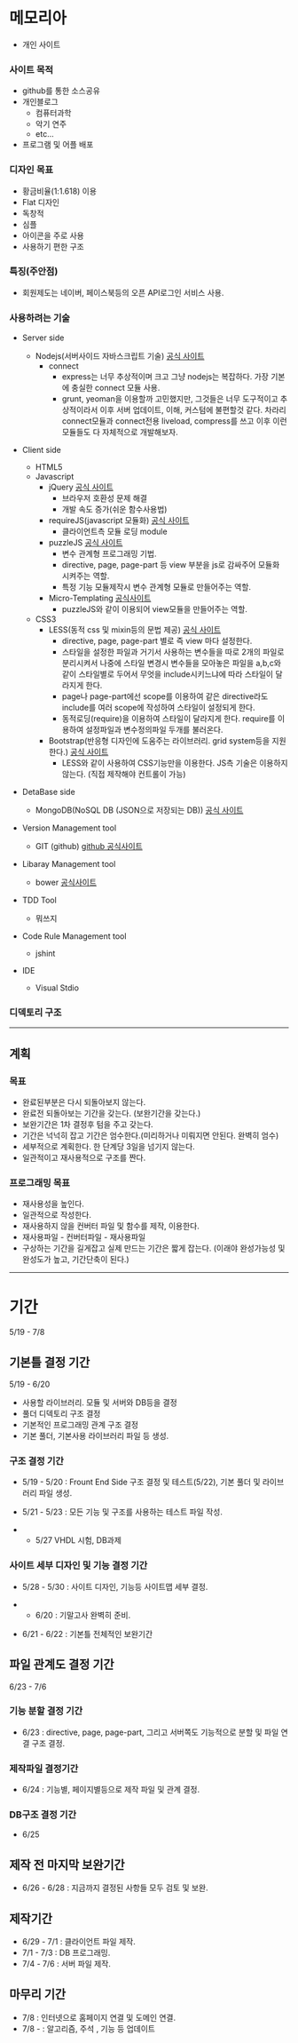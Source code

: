 # 메모리아
* 개인 사이트

### 사이트 목적
* github를 통한 소스공유
* 개인블로그
   * 컴퓨터과학
   * 악기 연주
   * etc...
* 프로그램 및 어플 배포

### 디자인 목표
* 황금비율(1:1.618) 이용
* Flat 디자인
* 독창적
* 심플
* 아이콘을 주로 사용
* 사용하기 편한 구조

### 특징(주안점)
* 회원제도는 네이버, 페이스북등의 오픈 API로그인 서비스 사용.

### 사용하려는 기술
* Server side
  * Nodejs(서버사이드 자바스크립트 기술) [공식 사이트](http://www.nodejs.org)
    * connect 
      * express는 너무 추상적이며 크고 그냥 nodejs는 복잡하다. 가장 기본에 충실한 connect 모듈 사용.
      * grunt, yeoman을 이용할까 고민했지만, 그것들은 너무 도구적이고 추상적이라서 이후 서버 업데이트, 이해, 커스텀에 불편할것 같다. 차라리 connect모듈과 connect전용 liveload, compress를 쓰고 이후 이런 모듈들도 다 자체적으로 개발해보자.

  
* Client side
  * HTML5
  * Javascript
    * jQuery [공식 사이트](http://jquery.com)
      * 브라우저 호환성 문제 해결
      * 개발 속도 증가(쉬운 함수사용법)
    * requireJS(javascript 모듈화) [공식 사이트](http://requirejs.org)
      * 클라이언트측 모듈 로딩 module
    * puzzleJS [공식 사이트](http://qkrcjfgus33.github.io/Puzzle.js/)
      * 변수 관계형 프로그래밍 기법.
      * directive, page, page-part 등 view 부분을 js로 감싸주어 모듈화 시켜주는 역할.
      * 특정 기능 모듈제작시 변수 관계형 모듈로 만들어주는 역할.
    * Micro-Templating [공식사이트](http://ejohn.org/blog/javascript-micro-templating/)
      * puzzleJS와 같이 이용되어 view모듈을 만들어주는 역할.
  * CSS3
    * LESS(동적 css 및 mixin등의 문법 제공) [공식 사이트](http://lesscss.org)
      * directive, page, page-part 별로 즉 view 마다 설정한다.
      * 스타일을 설정한 파일과 거기서 사용하는 변수들을 따로 2개의 파일로 분리시켜서 나중에 스타일 변경시 변수들을 모아놓은 파일을 a,b,c와 같이 스타일별로 두어서 무엇을 include시키느냐에 따라 스타일이 달라지게 한다.
      * page나 page-part에선 scope를 이용하여 같은 directive라도 include를 여러 scope에 작성하여 스타일이 설정되게 한다.
      * 동적로딩(require)을 이용하여 스타일이 달라지게 한다. require를 이용하여 설정파일과 변수정의파일 두개를 불러온다.
    * Bootstrap(반응형 디자인에 도움주는 라이브러리. grid system등을 지원한다.) [공식 사이트](http://getbootstrap.com)
      * LESS와 같이 사용하여 CSS기능만을 이용한다. JS측 기술은 이용하지 않는다. (직접 제작해야 컨트롤이 가능)
   
* DetaBase side
  * MongoDB(NoSQL DB (JSON으로 저장되는 DB)) [공식 사이트](http://www.mongodb.org)

* Version Management tool
  * GIT (github) [github 공식사이트](http://github.com)

* Libaray Management tool
  * bower [공식사이트](http://bower.io/)

* TDD Tool
  * 뭐쓰지

* Code Rule Management tool
  * jshint

* IDE
  * Visual Stdio


### 디덱토리 구조



***

## 계획

### 목표
* 완료된부분은 다시 되돌아보지 않는다.
* 완료전 되돌아보는 기간을 갖는다. (보완기간을 갖는다.)
* 보완기간은 1차 결정후 텀을 주고 갖는다.
* 기간은 넉넉히 잡고 기간은 엄수한다.(미리하거나 미뤄지면 안된다. 완벽히 엄수)
* 세부적으로 계획한다. 한 단계당 3일을 넘기지 않는다.
* 일관적이고 재사용적으로 구조를 짠다.

### 프로그래밍 목표
* 재사용성을 높인다.
* 일관적으로 작성한다.
* 재사용하지 않을 컨버터 파일 및 함수를 제작, 이용한다.
* 재사용파일 - 컨버터파일 - 재사용파일
* 구상하는 기간을 길게잡고 실제 만드는 기간은 짧게 잡는다. (이래야 완성가능성 및 완성도가 높고, 기간단축이 된다.)

***
 
# 기간
5/19 - 7/8

## 기본틀 결정 기간
5/19 - 6/20
* 사용할 라이브러리. 모듈 및 서버와 DB등을 결정
* 풀더 디덱토리 구조 결정
* 기본적인 프로그래밍 관계 구조 결정
* 기본 풀더, 기본사용 라이브러리 파일 등 생성.

### 구조 결정 기간
* 5/19 - 5/20 : Frount End Side 구조 결정 및 테스트(5/22), 기본 풀더 및 라이브러리 파일 생성.
* 5/21 - 5/23 : 모든 기능 및 구조를 사용하는 테스트 파일 작성.

* - 5/27 VHDL 시험, DB과제

### 사이트 세부 디자인 및 기능 결정 기간
* 5/28 - 5/30 : 사이트 디자인, 기능등 사이트맵 세부 결정.

* - 6/20 : 기말고사 완벽히 준비.

* 6/21 - 6/22 : 기본틀 전체적인 보완기간

## 파일 관계도 결정 기간
6/23 - 7/6

### 기능 분할 결정 기간
* 6/23 : directive, page, page-part, 그리고 서버쪽도 기능적으로 분할 및 파일 연결 구조 결정.

### 제작파일 결정기간
* 6/24 : 기능별, 페이지별등으로 제작 파일 및 관계 결정.

### DB구조 결정 기간
* 6/25

## 제작 전 마지막 보완기간
* 6/26 - 6/28 : 지금까지 결정된 사항들 모두 검토 및 보완.

## 제작기간
* 6/29 - 7/1 : 클라이언트 파일 제작.
* 7/1 - 7/3 : DB 프로그래밍.
* 7/4 - 7/6 : 서버 파일 제작.

## 마무리 기간
* 7/8 : 인터넷으로 홈페이지 연결 및 도메인 연결.
* 7/8 - : 알고리즘, 주석 , 기능 등 업데이트
